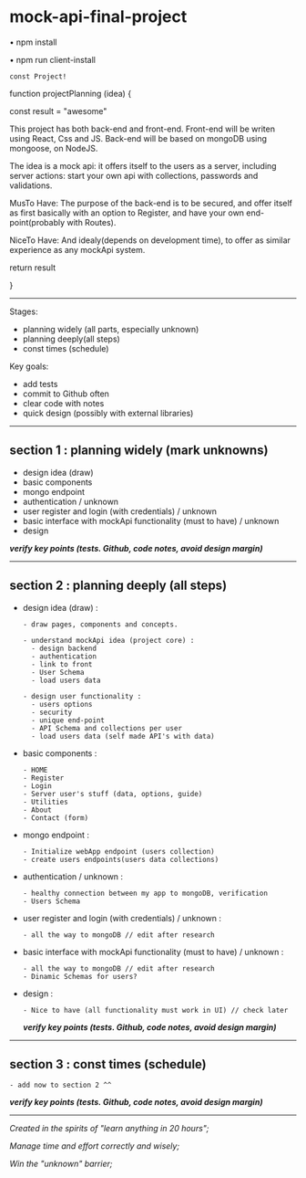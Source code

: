 # mock-api-final-project

• npm install 

• npm run client-install 




    const Project!


function projectPlanning (idea) {
  
  const result = "awesome"


This project has both back-end and front-end. 
Front-end will be writen using React, Css and JS.
Back-end will be based on mongoDB using mongoose, on NodeJS.

The idea is a mock api: it offers itself to the users as a server, including server actions: 
start your own api with collections, passwords and validations.

MusTo Have:
The purpose of the back-end is to be secured, and offer itself as first basically with an option to Register, and have your own end-point(probably with Routes).

NiceTo Have:
And idealy(depends on development time), to offer as similar experience as any mockApi system.


  return result

}

------------------------------------


Stages:
- planning widely (all parts, especially unknown)
- planning deeply(all steps)
- const times (schedule)

Key goals:
- add tests
- commit to Github often
- clear code with notes
- quick design (possibly with external libraries)

------------------------------------

## section 1 :  planning widely (mark unknowns)

- design idea (draw)
- basic components
- mongo endpoint
- authentication / unknown
- user register and login (with credentials) / unknown
- basic interface with mockApi functionality (must to have) / unknown
- design

***verify key points (tests. Github, code notes, avoid design margin)***

------------------------------------

## section 2 :  planning deeply (all steps)

- design idea (draw) :

      - draw pages, components and concepts.

      - understand mockApi idea (project core) :
        - design backend
        - authentication
        - link to front
        - User Schema
        - load users data

      - design user functionality :
        - users options
        - security
        - unique end-point
        - API Schema and collections per user
        - load users data (self made API's with data)

- basic components :

      - HOME
      - Register
      - Login
      - Server user's stuff (data, options, guide)
      - Utilities
      - About
      - Contact (form)

- mongo endpoint :

      - Initialize webApp endpoint (users collection)
      - create users endpoints(users data collections)

- authentication / unknown :

      - healthy connection between my app to mongoDB, verification 
      - Users Schema

- user register and login (with credentials) / unknown :

      - all the way to mongoDB // edit after research

- basic interface with mockApi functionality (must to have) / unknown :

      - all the way to mongoDB // edit after research
      - Dinamic Schemas for users?

- design :

      - Nice to have (all functionality must work in UI) // check later

	***verify key points (tests. Github, code notes, avoid design margin)***

------------------------------------

## section 3 :  const times (schedule)

    - add now to section 2 ^^

***verify key points (tests. Github, code notes, avoid design margin)***

------------------------------------
*Created in the spirits of "learn anything in 20 hours";*

*Manage time and effort correctly and wisely;*

*Win the "unknown" barrier;*

